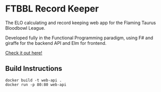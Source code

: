 # FTBBL Record Keeper
The ELO calculating and record keeping web app for the Flaming Taurus Bloodbowl League.

Developed fully in the Functional Programming paradigm, using F# and giraffe for the backend API and Elm for frontend.


[Check it out here!](https://ftbbl-elo.github.io/)


## Build Instructions
```
docker build -t web-api .
docker run -p 80:80 web-api
```